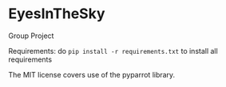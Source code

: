 # EyesInTheSky
Group Project

Requirements: do `pip install -r requirements.txt` to install all requirements

The MIT license covers use of the pyparrot library.
